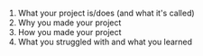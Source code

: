 1. What your project is/does (and what it's called)
2. Why you made your project
3. How you made your project
4. What you struggled with and what you learned

